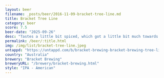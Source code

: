 ```yaml
---
layout: beer
filename: _posts/beer/2016-11-09-bracket-tree-line.md
title: Bracket Tree Line
category: beer
score: 7.5
beer-date: "2025-09-26"
desc: "Tastes a little bit spiced, which got a little bit much towards the end of the can"
permalink: /beer/:title.html
img: /img/list/bracket-tree-line.jpeg
untappd: "https://untappd.com/b/bracket-brewing-bracket-brewing-tree-line/6221817"
country: "Australia"
brewery: "Bracket Brewing"
breweryURL: "/brewery/bracket-brewing.html"
style: "IPA - American"
---
```

